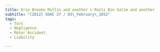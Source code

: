 ```yaml
---
title: Erin Brooke Mullin and another v Rosli Bin Salim and another 
subtitle: "[2012] SGHC 27 / 03\_February\_2012"
tags:
  - Tort
  - Negligence
  - Motor Accident
  - Liability

---
```


